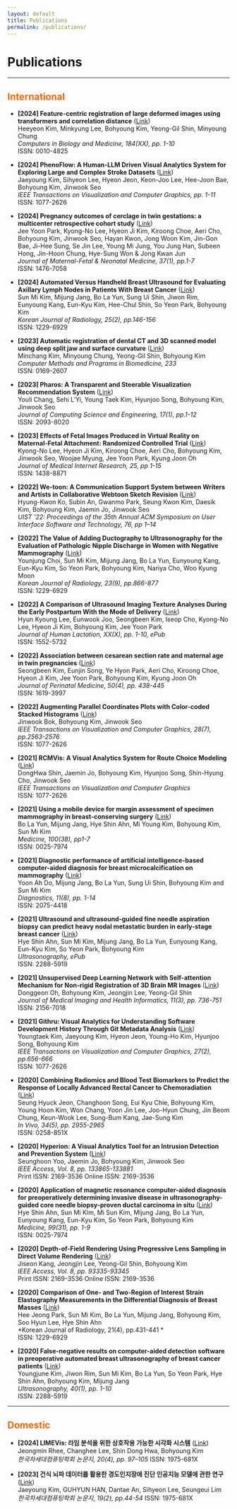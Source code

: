 ```yaml
---
layout: default
title: Publications
permalink: /publications/
---
```


# **Publications**

---

## <span style="color:#FF6600;">International</span>
- **[2024] Feature-centric registration of large deformed images using transformers and correlation distance** ([Link](https://www.sciencedirect.com/science/article/abs/pii/S0010482524014410))  
  Heeyeon Kim, Minkyung Lee, Bohyoung Kim, Yeong-Gil Shin, Minyoung Chung  
  *Computers in Biology and Medicine, 184(XX), pp. 1-10*  
  ISSN: 0010-4825

- **[2024] PhenoFlow: A Human-LLM Driven Visual Analytics System for Exploring Large and Complex Stroke Datasets** ([Link](https://www.computer.org/csdl/journal/tg/2025/01/10689638/20vjB9Qw5Bm))  
  Jaeyoung Kim, Sihyeon Lee, Hyeon Jeon, Keon-Joo Lee, Hee-Joon Bae, Bohyoung Kim, Jinwook Seo  
  *IEEE Transactions on Visualization and Computer Graphics, pp. 1-11*  
  ISSN: 1077-2626

- **[2024] Pregnancy outcomes of cerclage in twin gestations: a multicenter retrospective cohort study** ([Link](https://pubmed.ncbi.nlm.nih.gov/38880661/))  
  Jee Yoon Park, Kyong-No Lee, Hyeon Ji Kim, Kiroong Choe, Aeri Cho, Bohyoung Kim, Jinwook Seo, Hayan Kwon, Jong Woon Kim, Jin-Gon Bae, Ji-Hee Sung, Se Jin Lee, Young Mi Jung, You Jung Han, Subeen Hong, Jin-Hoon Chung, Hye-Sung Won & Jong Kwan Jun  
  *Journal of Maternal-Fetal & Neonatal Medicine, 37(1), pp.1-7*  
  ISSN: 1476-7058

- **[2024] Automated Versus Handheld Breast Ultrasound for Evaluating Axillary Lymph Nodes in Patients With Breast Cancer** ([Link](https://kjronline.org/DOIx.php?id=10.3348/kjr.2023.0100))  
  Sun Mi Kim, Mijung Jang, Bo La Yun, Sung Ui Shin, Jiwon Rim, Eunyoung Kang, Eun-Kyu Kim, Hee-Chul Shin, So Yeon Park, Bohyoung Kim  
  *Korean Journal of Radiology, 25(2), pp.146-156*  
  ISSN: 1229-6929
  
- **[2023] Automatic registration of dental CT and 3D scanned model using deep split jaw and surface curvature** ([Link](https://www.sciencedirect.com/science/article/abs/pii/S0169260723001335))  
  Minchang Kim, Minyoung Chung, Yeong-Gil Shin, Bohyoung Kim  
  *Computer Methods and Programs in Biomedicine, 233*  
  ISSN: 0169-2607

- **[2023] Pharos: A Transparent and Steerable Visualization Recommendation System** ([Link](http://jcse.kiise.org/files/V17N1-01.pdf))  
  Youli Chang, Sehi L’Yi, Young Taek Kim, Hyunjoo Song, Bohyoung Kim, Jinwook Seo  
  *Journal of Computing Science and Engineering, 17(1), pp.1-12*  
  ISSN: 2093-8020

- **[2023] Effects of Fetal Images Produced in Virtual Reality on Maternal-Fetal Attachment: Randomized Controlled Trial** ([Link](https://pubmed.ncbi.nlm.nih.gov/36826976/))  
  Kyong-No Lee, Hyeon Ji Kim, Kiroong Choe, Aeri Cho, Bohyoung Kim, Jinwook Seo, Woojae Myung, Jee Yoon Park, Kyung Joon Oh  
  *Journal of Medical Internet Research, 25, pp 1-15*  
  ISSN: 1438-8871

- **[2022] We-toon: A Communication Support System between Writers and Artists in Collaborative Webtoon Sketch Revision** ([Link](https://dl.acm.org/doi/abs/10.1145/3526113.3545612))  
  Hyung-Kwon Ko, Subin An, Gwanmo Park, Seung Kwon Kim, Daesik Kim, Bohyoung Kim, Jaemin Jo, Jinwook Seo  
  *UIST '22: Proceedings of the 35th Annual ACM Symposium on User Interface Software and Technology,
76, pp 1–14*

- **[2022] The Value of Adding Ductography to Ultrasonography for the Evaluation of Pathologic Nipple Discharge in Women with Negative Mammography** ([Link](https://pubmed.ncbi.nlm.nih.gov/36047541/))  
  Younjung Choi, Sun Mi Kim, Mijung Jang, Bo La Yun, Eunyoung Kang, Eun-Kyu Kim, So Yeon Park, Bohyoung Kim, Nariya Cho, Woo Kyung Moon  
  *Korean Journal of Radiology, 23(9), pp.866-877*  
  ISSN: 1229-6929

- **[2022] A Comparison of Ultrasound Imaging Texture Analyses During the Early Postpartum With the Mode of Delivery** ([Link](https://pubmed.ncbi.nlm.nih.gov/35272509/))  
  Hyun Kyoung Lee, Eunwook Joo, Seongbeen Kim, Iseop Cho, Kyong-No Lee, Hyeon Ji Kim, Bohyoung Kim, Jee Yoon Park  
  *Journal of Human Lactation, XX(X), pp. 1-10, ePub*  
  ISSN: 1552-5732

- **[2022] Association between cesarean section rate and
maternal age in twin pregnancies** ([Link](https://pubmed.ncbi.nlm.nih.gov/35106987/))  
  Seongbeen Kim, Eunjin Song, Ye Hyon Park, Aeri Cho, Kiroong Choe, Hyeon Ji Kim, Jee Yoon Park, Bohyoung Kim, Kyung Joon Oh  
  *Journal of Perinatal Medicine, 50(4), pp. 438-445*  
  ISSN: 1619-3997

- **[2022] Augmenting Parallel Coordinates Plots with Color-coded Stacked Histograms** ([Link](https://ieeexplore.ieee.org/document/9262081))  
  Jinwook Bok, Bohyoung Kim, Jinwook Seo  
  *IEEE Transactions on Visualization and Computer Graphics, 28(7), pp.2563-2576*  
  ISSN: 1077-2626
  
- **[2021] RCMVis: A Visual Analytics System for Route Choice Modeling** ([Link](https://doi.org/10.1109/TVCG.2021.3131824))  
  DongHwa Shin, Jaemin Jo, Bohyoung Kim, Hyunjoo Song, Shin-Hyung Cho, Jinwook Seo  
  *IEEE Transactions on Visualization and Computer Graphics*  
  ISSN: 1077-2626

- **[2021] Using a mobile device for margin assessment of specimen mammography in breast-conserving surgery** ([Link](https://pmc.ncbi.nlm.nih.gov/articles/PMC8462545/))  
  Bo La Yun, Mijung Jang, Hye Shin Ahn, Mi Young Kim, Bohyoung Kim, Sun Mi Kim  
  *Medicine, 100(38), pp1-7*  
  ISSN: 0025-7974

- **[2021] Diagnostic performance of artificial intelligence-based computer-aided diagnosis for breast microcalcification on mammography** ([Link](https://doi.org/10.3390/diagnostics11081409))  
  Yoon Ah Do, Mijung Jang, Bo La Yun, Sung Ui Shin, Bohyoung Kim and Sun Mi Kim  
  *Diagnostics, 11(8), pp. 1-14*  
  ISSN: 2075-4418

- **[2021] Ultrasound and ultrasound-guided fine needle aspiration biopsy can predict heavy nodal metastatic burden in early-stage breast cancer** ([Link](https://www.e-ultrasonography.org/journal/view.php?doi=10.14366/usg.20143))  
  Hye Shin Ahn, Sun Mi Kim, Mijung Jang, Bo La Yun, Eunyoung Kang, Eun-Kyu Kim, So Yeon Park, Bohyoung Kim  
  *Ultrasonography, ePub*  
  ISSN: 2288-5919

- **[2021] Unsupervised Deep Learning Network with Self-attention Mechanism for Non-rigid Registration of 3D Brain MR Images** ([Link](https://www.ingentaconnect.com/content/asp/jmihi/2021/00000011/00000003/art00011))  
  Donggeon Oh, Bohyoung Kim, Jeongjin Lee, Yeong-Gil Shin  
  *Journal of Medical Imaging and Health Informatics, 11(3), pp. 736-751*  
  ISSN: 2156-7018

- **[2021] Githru: Visual Analytics for Understanding Software Development History Through Git Metadata Analysis** ([Link](https://ieeexplore.ieee.org/document/9222261))  
  Youngtaek Kim, Jaeyoung Kim, Hyeon Jeon, Young-Ho Kim, Hyunjoo Song, Bohyoung Kim  
  *IEEE Transactions on Visualization and Computer Graphics, 27(2), pp.656-666*  
  ISSN: 1077-2626

- **[2020] Combining Radiomics and Blood Test Biomarkers to Predict the Response of Locally Advanced Rectal Cancer to Chemoradiation** ([Link](https://pubmed.ncbi.nlm.nih.gov/32871838/))  
  Seung Hyuck Jeon, Changhoon Song, Eui Kyu Chie, Bohyoung Kim, Young Hoon Kim, Won Chang, Yoon Jin Lee, Joo-Hyun Chung, Jin Beom Chung, Keun-Wook Lee, Sung-Bum Kang, Jae-Sung Kim  
  *In Vivo, 34(5), pp. 2955-2965*  
  ISSN: 0258-851X

- **[2020] Hyperion: A Visual Analytics Tool for an Intrusion Detection and Prevention System** ([Link](https://ieeexplore.ieee.org/document/9145532))  
  Seunghoon Yoo, Jaemin Jo, Bohyoung Kim, Jinwook Seo  
  *IEEE Access, Vol. 8, pp. 133865-133881*  
  Print ISSN: 2169-3536
  Online ISSN: 2169-3536

- **[2020] Application of magnetic resonance computer-aided diagnosis for preoperatively determining invasive disease in ultrasonography-guided core needle biopsy-proven ductal carcinoma in situ** ([Link](https://www.ncbi.nlm.nih.gov/pmc/articles/PMC7402737/))  
  Hye Shin Ahn, Sun Mi Kim, Mi Sun Kim, Mijung Jang, Bo La Yun, Eunyoung Kang, Eun-Kyu Kim, So Yeon Park, Bohyoung Kim  
  *Medicine, 99(31), pp. 1-9*  
  ISSN: 0025-7974

- **[2020] Depth-of-Field Rendering Using Progressive Lens Sampling in Direct Volume Rendering** ([Link](https://ieeexplore.ieee.org/document/9093011))  
  Jiseon Kang, Jeongjin Lee, Yeong-Gil Shin, Bohyoung Kim  
  *IEEE Access, Vol. 8, pp. 93335-93345*  
  Print ISSN: 2169-3536
  Online ISSN: 2169-3536

- **[2020] Comparison of One- and Two-Region of Interest Strain Elastography Measurements in the Differential Diagnosis of Breast Masses** ([Link](https://pubmed.ncbi.nlm.nih.gov/32193891/))  
  Hee Jeong Park, Sun Mi Kim, Bo La Yun, Mijung Jang, Bohyoung Kim, Soo Hyun Lee, Hye Shin Ahn  
  *Korean Journal of Radiology, 21(4), pp.431-441 *  
  ISSN: 1229-6929

- **[2020] False-negative results on computer-aided detection software in preoperative automated breast ultrasonography of breast cancer patients** ([Link](https://pubmed.ncbi.nlm.nih.gov/32422696/))  
  Youngjune Kim, Jiwon Rim, Sun Mi Kim, Bo La Yun, So Yeon Park, Hye Shin Ahn, Bohyoung Kim, Mijung Jang  
  *Ultrasonography, 40(1), pp. 1-10*  
  ISSN: 2288-5919

---

## <span style="color:#FF6600;">Domestic</span>
- **[2024] LIMEVis: 라임 분석을 위한 상호작용 가능한 시각화 시스템** ([Link](https://www.kci.go.kr/kciportal/ci/sereArticleSearch/ciSereArtiView.kci?sereArticleSearchBean.artiId=ART003116589))  
  Jeongmin Rhee, Changhee Lee, Shin Dong Hwa, Bohyoung Kim  
  *한국차세대컴퓨팅학회 논문지, 20(4), pp. 97–105*
  ISSN: 1975-681X

- **[2023] 건식 뇌파 데이터를 활용한 경도인지장애 진단 인공지능 모델에 관한 연구** ([Link](https://www.dbpia.co.kr/journal/articleDetail?nodeId=NODE11605192))  
  Jaeyoung Kim, GUHYUN HAN, Dantae An, Sihyeon Lee, Seungeui Lim  
  *한국차세대컴퓨팅학회 논문지, 19(2), pp.44-54*
  ISSN: 1975-681X
